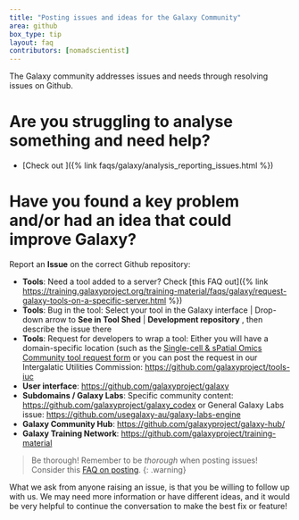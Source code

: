 ```yaml
---
title: "Posting issues and ideas for the Galaxy Community"
area: github
box_type: tip
layout: faq
contributors: [nomadscientist]
---
```


The Galaxy community addresses issues and needs through resolving issues on Github.

# Are you struggling to analyse something and need help?
- [Check out ]({% link faqs/galaxy/analysis_reporting_issues.html %})

# Have you found a key problem and/or had an idea that could improve Galaxy?

Report an **Issue** on the correct Github repository:

 - **Tools**: Need a tool added to a server? Check [this FAQ out]({% link https://training.galaxyproject.org/training-material/faqs/galaxy/request-galaxy-tools-on-a-specific-server.html %})
 - **Tools**: Bug in the tool: Select your tool in the Galaxy interface | Drop-down arrow to **See in Tool Shed** | **Development repository** , then describe the issue there
 - **Tools**: Request for developers to wrap a tool: Either you will have a domain-specific location (such as the [Single-cell & sPatial Omics Community tool request form](https://docs.google.com/spreadsheets/d/15hqgqA-RMDhXR-ylKhRF-Dab9Ij2arYSKiEVoPl2df4/edit?usp=sharing) or you can post the request in our Intergalatic Utilities Commission: https://github.com/galaxyproject/tools-iuc
 - **User interface**: https://github.com/galaxyproject/galaxy
 - **Subdomains / Galaxy Labs**: Specific community content: https://github.com/galaxyproject/galaxy_codex or General Galaxy Labs issue: https://github.com/usegalaxy-au/galaxy-labs-engine
 - **Galaxy Community Hub**: https://github.com/galaxyproject/galaxy-hub/
 - **Galaxy Training Network**: https://github.com/galaxyproject/training-material

 > <warning-title>Be thorough!</warning-title>
 > Remember to be *thorough* when posting issues! Consider this [FAQ on posting](https://training.galaxyproject.org/training-material/faqs/galaxy/analysis_troubleshooting_reporting.html).
 {: .warning}

What we ask from anyone raising an issue, is that you be willing to follow up with us. We may need more information or have different ideas, and it would be very helpful to continue the conversation to make the best fix or feature!

